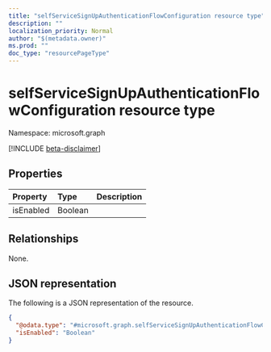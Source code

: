 ```yaml
---
title: "selfServiceSignUpAuthenticationFlowConfiguration resource type"
description: ""
localization_priority: Normal
author: "$(metadata.owner)"
ms.prod: ""
doc_type: "resourcePageType"
---
```


# selfServiceSignUpAuthenticationFlowConfiguration resource type

Namespace: microsoft.graph

[!INCLUDE [beta-disclaimer](../../includes/beta-disclaimer.md)]

## Properties

| Property  | Type    | Description |
| :-------- | :------ | :---------- |
| isEnabled | Boolean |             |

## Relationships

None.

## JSON representation

The following is a JSON representation of the resource.

<!-- {
  "blockType": "resource",
  "@odata.type": "microsoft.graph.selfServiceSignUpAuthenticationFlowConfiguration",
}
-->

```json
{
  "@odata.type": "#microsoft.graph.selfServiceSignUpAuthenticationFlowConfiguration",
  "isEnabled": "Boolean"
}
```
